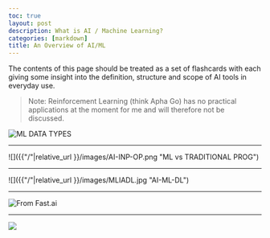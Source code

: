```yaml
---
toc: true
layout: post
description: What is AI / Machine Learning?
categories: [markdown]
title: An Overview of AI/ML
---
```

The contents of this page should be treated as a set of flashcards with each giving some insight into the definition, structure and scope of AI tools in everyday use. 
>  Note: Reinforcement Learning (think Apha Go) has no practical applications at the moment for me and will therefore not be discussed.



![]({{"/"|relative_url}}/images/ai-makeup.png "ML DATA TYPES")

---

![]({{"/"|relative_url }}/images/AI-INP-OP.png "ML vs TRADITIONAL PROG")

---

![]({{"/"|relative_url }}/images/MLIADL.jpg "AI-ML-DL")

---

![From Fast.ai]({{"/"|relative_url}}/images/fastai-avenues.png "AI/ML Usage Landscape")

---

![]({{"/"|relative_url}}/images/onpointai_logo.gif)

